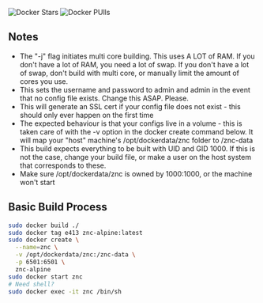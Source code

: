 ![Docker Stars](https://img.shields.io/docker/stars/vanityshed/znc-alpine-push.svg)
![Docker PUlls](https://img.shields.io/docker/pulls/vanityshed/znc-alpine-push.svg)

## Notes
  * The "-j" flag initiates multi core building. This uses A LOT of RAM. If you don't have a lot of RAM, you need a lot of swap. If you don't have a lot of swap, don't build with multi core, or manually limit the amount of cores you use.
  * This sets the username and password to admin and admin in the event that no config file exists. Change this ASAP. Please.
  * This will generate an SSL cert if your config file does not exist - this should only ever happen on the first time
  * The expected behaviour is that your configs live in a volume - this is taken care of with the -v option in the docker create command below. It will map your "host" machine's /opt/dockerdata/znc folder to /znc-data
  * This build expects everything to be built with UID and GID 1000. If this is not the case, change your build file, or make a user on the host system that corresponds to these.
  * Make sure /opt/dockerdata/znc is owned by 1000:1000, or the machine won't start

## Basic Build Process

```bash
sudo docker build ./
sudo docker tag e413 znc-alpine:latest
sudo docker create \
  --name=znc \
  -v /opt/dockerdata/znc:/znc-data \
  -p 6501:6501 \
  znc-alpine
sudo docker start znc
# Need shell?
sudo docker exec -it znc /bin/sh
```
